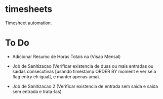# timesheets
Timesheet automation.

# To Do
- Adicionar Resumo de Horas Totais na (Visao Mensal)

- Job de Sanitizacao (Verificar existencia de duas ou mais entradas ou saidas consecutivas [usando timestamp ORDER BY moment e ver se a flag entry eh igual], e manter apenas uma).

- Job de Sanitizacao 2 (Verificar existencia de entrada sem saida e saida sem entrada e trata-las)
